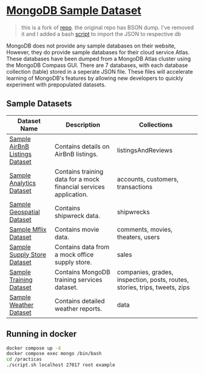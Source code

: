 # [MongoDB Sample Dataset](https://docs.atlas.mongodb.com/sample-data/available-sample-datasets/)

> this is a fork of [repo](https://github.com/mcampo2/mongodb-sample-databases).
> the original repo has BSON dump. I've removed it and I added a bash [script](https://github.com/neelabalan/mongodb-sample-dataset/blob/main/script.sh) to import the JSON to respective db 

MongoDB does not provide any sample databases on their website, However, they do provide sample databases for their cloud service Atlas.  These databases have been dumped from a MongoDB Atlas cluster using the MongoDB Compass GUI.  There are 7 databases, with each database collection (table) stored in a seperate JSON file.  These files will accelerate learning of MongoDB's features by allowing new developers to quickly experiment with prepopulated datasets.


## Sample Datasets

| Dataset Name                                                                                | Description                                                       | Collections                                                                |
| ------------------------------------------------------------------------------------------- | ----------------------------------------------------------------- | -------------------------------------------------------------------------- |
| [Sample AirBnB Listings Dataset](https://docs.atlas.mongodb.com/sample-data/sample-airbnb/) | Contains details on AirBnB listings.                              | listingsAndReviews                                                         |
| [Sample Analytics Dataset](https://docs.atlas.mongodb.com/sample-data/sample-analytics/)    | Contains training data for a mock financial services application. | accounts, customers, transactions                                          |
| [Sample Geospatial Dataset](https://docs.atlas.mongodb.com/sample-data/sample-geospatial/)  | Contains shipwreck data.                                          | shipwrecks                                                                 |
| [Sample Mflix Dataset](https://docs.atlas.mongodb.com/sample-data/sample-mflix/)            | Contains movie data.                                              | comments, movies, theaters, users                                          |
| [Sample Supply Store Dataset](https://docs.atlas.mongodb.com/sample-data/sample-supplies/)  | Contains data from a mock office supply store.                    | sales                                                                      |
| [Sample Training Dataset](https://docs.atlas.mongodb.com/sample-data/sample-training/)      | Contains MongoDB training services dataset.                       | companies, grades, inspection, posts, routes, stories, trips, tweets, zips |
| [Sample Weather Dataset](https://docs.atlas.mongodb.com/sample-data/sample-weather/)        | Contains detailed weather reports.                                | data                                                                       |

## Running in docker

```bash
docker compose up -d
docker compose exec mongo /bin/bash
cd /practicas
./script.sh localhost 27017 root example
```

